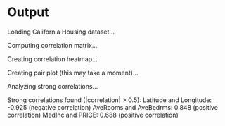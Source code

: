 # Output

Loading California Housing dataset...

Computing correlation matrix...

Creating correlation heatmap...

Creating pair plot (this may take a moment)...

Analyzing strong correlations...

Strong correlations found (|correlation| > 0.5):
Latitude and Longitude: -0.925 (negative correlation)
AveRooms and AveBedrms: 0.848 (positive correlation)
MedInc and PRICE: 0.688 (positive correlation)
